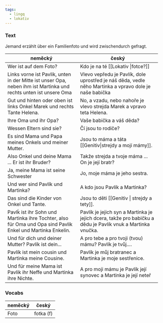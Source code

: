 ```yaml
---
tags:
  - lingq
  - lokativ
---
```


### Text

Jemand erzählt über ein Familienfoto und wird zwischendurch gefragt.

| neměcký                                                                                                          | český                                                                                                       |
| ---------------------------------------------------------------------------------------------------------------- | ----------------------------------------------------------------------------------------------------------- |
| Wer ist auf dem Foto?                                                                                            | Kdo je na té [[Lokativ \|fotce?]]                                                                           |
| Links vorne ist Pavlik, unten in der Mitte ist unser Opa, neben ihm ist Martinka und rechts unten ist unsere Oma | Vlevo vepředu je Pavlík, dole uprostřed je náš děda, vedle něho Martinka a vpravo dole je naše babička      |
| Gut und hinten oder oben ist links Onkel Marek und rechts Tante Helena.                                          | No, a vzadu, nebo nahoře je vlevo strejda Marek a vpravo teta Helena.                                       |
| Ihre Oma und ihr Opa?                                                                                            | Vaše babička a váš děda?                                                                                    |
| Wessen Eltern sind sie?                                                                                          | Čí jsou to rodiče?                                                                                          |
| Es sind Mama und Papa meines Onkels und meiner Mutter.                                                           | Jsou to máma a táta [[Genitiv\|strejdy a mojí mámy]].                                                       |
| Also Onkel und deine Mama ... Er ist ihr Bruder?                                                                 | Takže strejda a tvoje máma ... On je její bratr?                                                            |
| Ja, meine Mama ist seine Schwester                                                                               | Jo, moje máma je jeho sestra.                                                                               |
| Und wer sind Pavlík und Martinka?                                                                                | A kdo jsou Pavlík a Martinka?                                                                               |
| Das sind die Kinder von Onkel und Tante.                                                                         | Jsou to děti [[Genitiv \| strejdy a tety]].                                                                 |
| Pavlḱ ist ihr Sohn und Martinka ihre Tochter, also für Oma und Opa sind Pavlik Enkel und Martinka Enkelin.       | Pavlík je jejich syn a Martinka je jejich dcera, takže pro babičku a dědu je Pavlík vnuk a Martinka vnučka. |
| Und für dich und deiner Mutter? Pavlík ist dein...                                                               | A pro tebe a pro tvoji (tvou) mámu? Pavlík je tvůj....                                                      |
| Pavlík ist mein cousin und Martinka meine Cousine.                                                               | Pavlík je můj bratranec a Martinka je moje sestřenice.                                                      |
| Und für meine Mama ist Pavlik ihr Neffe und Martinka ihre Nichte.                                                | A pro moji mámu je Pavlík její synovec a Martinka je její neteř                                             |

### Vocabs

| neměcký | český |
| --- | --- |
| Foto | fotka (f) |

